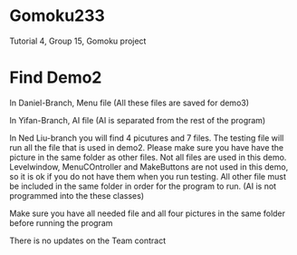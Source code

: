 # Gomoku233
Tutorial 4, Group 15, Gomoku project

# Find Demo2
In Daniel-Branch, Menu file (All these files are saved for demo3)

In Yifan-Branch, AI file (AI is separated from the rest of the program)

In Ned Liu-branch you will find 4 picutures and 7 files.
The testing file will run all the file that is used in demo2. 
Please make sure you have have the picture in the same folder as other files. Not all files are used in this demo. Levelwindow, MenuCOntroller and MakeButtons are not used in this demo, so it is ok if you do not have them when you run testing. All other file must be 
included in the same folder in order for the program to run. (AI is not programmed into the these classes)

Make sure you have all needed file and all four pictures in the same folder before running the program

There is no updates on the Team contract
